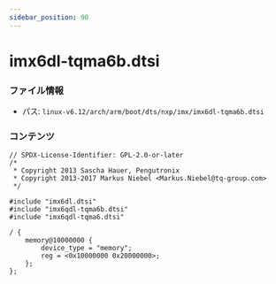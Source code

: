 ```yaml
---
sidebar_position: 90
---
```

# imx6dl-tqma6b.dtsi

### ファイル情報

- パス: `linux-v6.12/arch/arm/boot/dts/nxp/imx/imx6dl-tqma6b.dtsi`

### コンテンツ

```dtsi
// SPDX-License-Identifier: GPL-2.0-or-later
/*
 * Copyright 2013 Sascha Hauer, Pengutronix
 * Copyright 2013-2017 Markus Niebel <Markus.Niebel@tq-group.com>
 */

#include "imx6dl.dtsi"
#include "imx6qdl-tqma6b.dtsi"
#include "imx6qdl-tqma6.dtsi"

/ {
	memory@10000000 {
		device_type = "memory";
		reg = <0x10000000 0x20000000>;
	};
};

```

